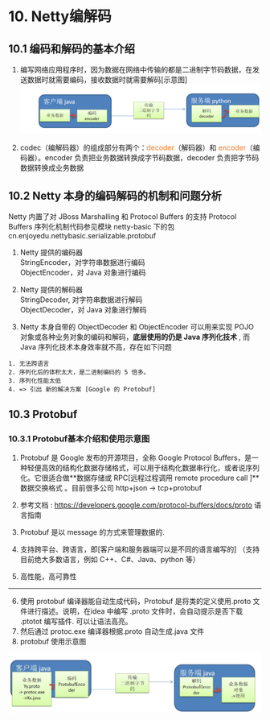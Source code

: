 # 10. Netty编解码

##  10.1 编码和解码的基本介绍

1. 编写网络应用程序时，因为数据在网络中传输的都是二进制字节码数据，在发送数据时就需要编码，接收数据时就需要解码[示意图]
<a data-fancybox title="编码和解码" href="./image/encoderdecoder.jpg">![编码和解码](./image/encoderdecoder.jpg)</a>

2. codec（编解码器）的组成部分有两个：<font color='#f47920'>decoder</font>（解码器）和 <font color='#f47920'>encoder</font>（编码器）。encoder 负责把业务数据转换成字节码数据，decoder 负责把字节码数据转换成业务数据

## 10.2 Netty 本身的编码解码的机制和问题分析

Netty 内置了对 JBoss Marshalling 和 Protocol Buffers 的支持 Protocol Buffers 序列化机制代码参见模块 netty-basic 下的包 cn.enjoyedu.nettybasic.serializable.protobuf

1. Netty 提供的编码器  
StringEncoder，对字符串数据进行编码  
ObjectEncoder，对 Java 对象进行编码  

2. Netty 提供的解码器  
StringDecoder, 对字符串数据进行解码  
ObjectDecoder，对 Java 对象进行解码  

3. Netty 本身自带的 ObjectDecoder 和 ObjectEncoder 可以用来实现 POJO 对象或各种业务对象的编码和解码，**底层使用的仍是 Java 序列化技术** , 而Java 序列化技术本身效率就不高，存在如下问题

```
1. 无法跨语言
2. 序列化后的体积太大，是二进制编码的 5 倍多。
3. 序列化性能太低
4. => 引出 新的解决方案 [Google 的 Protobuf]
```

## 10.3 Protobuf

### 10.3.1 Protobuf基本介绍和使用示意图

1. Protobuf 是 Google 发布的开源项目，全称 Google Protocol Buffers，是一种轻便高效的结构化数据存储格式，可以用于结构化数据串行化，或者说序列化。它很适合做**数据存储或 RPC[远程过程调用  remote procedure call ]**数据交换格式 。目前很多公司 http+json -> tcp+protobuf

2. 参考文档 : https://developers.google.com/protocol-buffers/docs/proto   语言指南
3. Protobuf 是以 message 的方式来管理数据的.

4. 支持跨平台、跨语言，即[客户端和服务器端可以是不同的语言编写的] （支持目前绝大多数语言，例如 C++、C#、Java、python 等）
5. 高性能，高可靠性

------------------------

6. 使用 protobuf 编译器能自动生成代码，Protobuf 是将类的定义使用.proto 文件进行描述。说明，在idea 中编写 .proto 文件时，会自动提示是否下载 .ptotot 编写插件. 可以让语法高亮。
7. 然后通过 protoc.exe 编译器根据.proto 自动生成.java 文件
8. protobuf 使用示意图

<a data-fancybox title="Protobuf" href="./image/Protobuf.jpg">![Protobuf](./image/Protobuf.jpg)</a>





